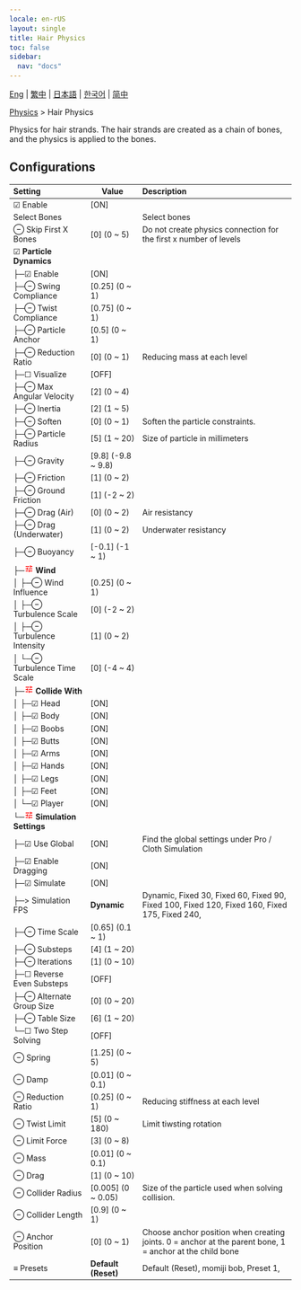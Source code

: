 ```yaml
---
locale: en-rUS
layout: single
title: Hair Physics
toc: false
sidebar:
  nav: "docs"
---
```

[Eng](/dancexr/menu/2025.5/actor/hair_physics) | [繁中](/tw/dancexr/menu/2025.5/actor/hair_physics) | [日本語](/jp/dancexr/menu/2025.5/actor/hair_physics) | [한국어](/kr/dancexr/menu/2025.5/actor/hair_physics) | [简中](/zh/dancexr/menu/2025.5/actor/hair_physics)

[Physics](../menu#Physics) > Hair Physics

Physics for hair strands.  The hair strands are created as a chain of bones, and the physics is applied to the bones.

## Configurations

| Setting | Value | Description |
| :--- | --- | :--- |
| ☑ Enable | [ON] | 
|  Select Bones || Select bones
| ⊖ Skip First X Bones | [0] (0 ~ 5) | Do not create physics connection for the first x number of levels
| ☑ **Particle Dynamics** | | 
| ├─☑ Enable | [ON] | 
| ├─⊖ Swing Compliance | [0.25] (0 ~ 1) | 
| ├─⊖ Twist Compliance | [0.75] (0 ~ 1) | 
| ├─⊖ Particle Anchor | [0.5] (0 ~ 1) | 
| ├─⊖ Reduction Ratio | [0] (0 ~ 1) | Reducing mass at each level
| ├─☐ Visualize | [OFF] | 
| ├─⊖ Max Angular Velocity | [2] (0 ~ 4) | 
| ├─⊖ Inertia | [2] (1 ~ 5) | 
| ├─⊖ Soften | [0] (0 ~ 1) | Soften the particle constraints.
| ├─⊖ Particle Radius | [5] (1 ~ 20) | Size of particle in millimeters
| ├─⊖ Gravity | [9.8] (-9.8 ~ 9.8) | 
| ├─⊖ Friction | [1] (0 ~ 2) | 
| ├─⊖ Ground Friction | [1] (-2 ~ 2) | 
| ├─⊖ Drag (Air) | [0] (0 ~ 2) | Air resistancy
| ├─⊖ Drag (Underwater) | [1] (0 ~ 2) | Underwater resistancy
| ├─⊖ Buoyancy | [-0.1] (-1 ~ 1) | 
| ├─<img src="/images/icon/ic_tune.png" alt="tune icon"/> **Wind** | | 
| │ ├─⊖ Wind Influence | [0.25] (0 ~ 1) | 
| │ ├─⊖ Turbulence Scale | [0] (-2 ~ 2) | 
| │ ├─⊖ Turbulence Intensity | [1] (0 ~ 2) | 
| │ └─⊖ Turbulence Time Scale | [0] (-4 ~ 4) | 
| ├─<img src="/images/icon/ic_tune.png" alt="tune icon"/> **Collide With** | | 
| │ ├─☑ Head | [ON] | 
| │ ├─☑ Body | [ON] | 
| │ ├─☑ Boobs | [ON] | 
| │ ├─☑ Butts | [ON] | 
| │ ├─☑ Arms | [ON] | 
| │ ├─☑ Hands | [ON] | 
| │ ├─☑ Legs | [ON] | 
| │ ├─☑ Feet | [ON] | 
| │ └─☑ Player | [ON] | 
| └─<img src="/images/icon/ic_tune.png" alt="tune icon"/> **Simulation Settings** | | 
|   ├─☑ Use Global | [ON] | Find the global settings under Pro / Cloth Simulation
|   ├─☑ Enable Dragging | [ON] | 
|   ├─☑ Simulate | [ON] | 
|   ├─> Simulation FPS | **Dynamic** | Dynamic, Fixed 30, Fixed 60, Fixed 90, Fixed 100, Fixed 120, Fixed 160, Fixed 175, Fixed 240,  |
|   ├─⊖ Time Scale | [0.65] (0.1 ~ 1) | 
|   ├─⊖ Substeps | [4] (1 ~ 20) | 
|   ├─⊖ Iterations | [1] (0 ~ 10) | 
|   ├─☐ Reverse Even Substeps | [OFF] | 
|   ├─⊖ Alternate Group Size | [0] (0 ~ 20) | 
|   ├─⊖ Table Size | [6] (1 ~ 20) | 
|   └─☐ Two Step Solving | [OFF] | 
| ⊖ Spring | [1.25] (0 ~ 5) | 
| ⊖ Damp | [0.01] (0 ~ 0.1) | 
| ⊖ Reduction Ratio | [0.25] (0 ~ 1) | Reducing stiffness at each level
| ⊖ Twist Limit | [5] (0 ~ 180) | Limit tiwsting rotation
| ⊖ Limit Force | [3] (0 ~ 8) | 
| ⊖ Mass | [0.01] (0 ~ 0.1) | 
| ⊖ Drag | [1] (0 ~ 10) | 
| ⊖ Collider Radius | [0.005] (0 ~ 0.05) | Size of the particle used when solving collision.
| ⊖ Collider Length | [0.9] (0 ~ 1) | 
| ⊖ Anchor Position | [0] (0 ~ 1) | Choose anchor position when creating joints. 0 = anchor at the parent bone, 1 = anchor at the child bone
| ≡ Presets | **Default (Reset)** | Default (Reset), momiji bob, Preset 1,  |
